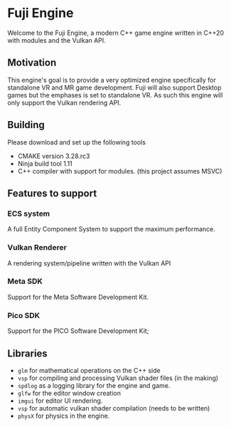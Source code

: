 # Fuji Engine

Welcome to the Fuji Engine, a modern C++ game engine written in C++20 with
modules and the Vulkan API.

## Motivation

This engine's goal is to provide a very optimized engine specifically for standalone VR and MR game development.
Fuji will also support Desktop games but the emphases is set to standalone VR.
As such this engine will only support the Vulkan rendering API.

## Building

Please download and set up the following tools

- CMAKE version 3.28.rc3
- Ninja build tool 1.11
- C++ compiler with support for modules. (this project assumes MSVC)

## Features to support

### ECS system

A full Entity Component System to support the maximum performance.

### Vulkan Renderer

A rendering system/pipeline written with the Vulkan API

### Meta SDK

Support for the Meta Software Development Kit.

### Pico SDK

Support for the PICO Software Development Kit;

## Libraries

- `glm` for mathematical operations on the C++ side
- `vsp` for compiling and processing Vulkan shader files (in the making)
- `spdlog` as a logging library for the engine and game.
- `glfw` for the editor window creation
- `imgui` for editor UI rendering.
- `vsp` for automatic vulkan shader compilation (needs to be written)
- `physX` for physics in the engine.